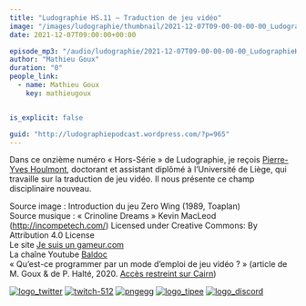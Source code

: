 ```yaml
---
title: "Ludographie HS.11 – Traduction de jeu vidéo"
image: "/images/ludographie/thumbnail/2021-12-07T09-00-00-00-00_LudographieHS11Traductiondejeuvido.jpg"
date: 2021-12-07T09:00:00+00:00

episode_mp3: "/audio/ludographie/2021-12-07T09-00-00-00-00_LudographieHS11Traductiondejeuvido.mp3"
author: "Mathieu Goux"
duration: "0"
people_link: 
  - name: Mathieu Goux
    key: mathieugoux


is_explicit: false

guid: "http://ludographiepodcast.wordpress.com/?p=965"
---
```


<PodcastHeader/>

<!-- ECRIRE LA DESCRIPTION DE L'EPISODE SOUS CETTE LIGNE -->
<p>Dans ce onzième numéro «&nbsp;Hors-Série&nbsp;» de Ludographie, je reçois <a href="https://www.cirti.uliege.be/cms/c_3476453/fr/cirti-repertoire?uid=U220405" rel="nofollow">Pierre-Yves Houlmont</a>, doctorant et assistant diplômé à l’Université de Liège, qui travaille sur la traduction de jeu vidéo. Il nous présente ce champ disciplinaire nouveau.</p>
<p></p>
<p><a href="" rel="nofollow"></a></p>
 
<p>Source image : Introduction du jeu Zero Wing (1989, Toaplan)<br>
Source musique : «&nbsp;Crinoline Dreams&nbsp;» Kevin MacLeod (<a title="http://incompetech.com/" href="http://incompetech.com/" rel="nofollow">http://incompetech.com/</a>) Licensed under Creative Commons: By Attribution 4.0 License<br>
Le site <a href="https://jesuisungameur.com/" rel="nofollow">Je suis un gameur.com</a><br>
La chaîne Youtube <a href="https://www.youtube.com/channel/UCmr_xjHO4fC_6MlMoXNW9Eg" rel="nofollow">Baldoc</a><br>
«&nbsp;Qu’est-ce programmer par un mode d’emploi de jeu vidéo ?&nbsp;» (article de M. Goux &amp; de P. Halté, 2020. <a href="https://www.cairn.info/revue-langue-francaise-2020-2-page-111.htm" rel="nofollow">Accès restreint sur Cairn</a>)</p>


<tr>
<td><a href="https://twitter.com/Gouximan" rel="nofollow"><img src="/resources/ludographie/2021-12-07T09-00-00-00-00_LudographieHS11Traductiondejeuvido/logo_twitter-1.png" alt="logo_twitter"></a></td>
<td><a href="https://www.twitch.tv/mathieugoux" rel="nofollow"><img src="/resources/ludographie/2021-12-07T09-00-00-00-00_LudographieHS11Traductiondejeuvido/twitch-512-1.png" alt="twitch-512"></a></td>
<td><a href="https://www.youtube.com/user/MattTheFatalifieur/videos" rel="nofollow"><img src="/resources/ludographie/2021-12-07T09-00-00-00-00_LudographieHS11Traductiondejeuvido/pngegg.png" alt="pngegg"></a></td>
<td><a href="http://fr.tipeee.com/calvinball" rel="nofollow"><img src="/resources/ludographie/2021-12-07T09-00-00-00-00_LudographieHS11Traductiondejeuvido/logo_tipee-1.png" alt="logo_tipee"></a></td>
<td><a href="https://discord.com/invite/4RnA9v7" rel="nofollow"><img src="/resources/ludographie/2021-12-07T09-00-00-00-00_LudographieHS11Traductiondejeuvido/logo_discord-1.png" alt="logo_discord"></a></td>
</tr>




